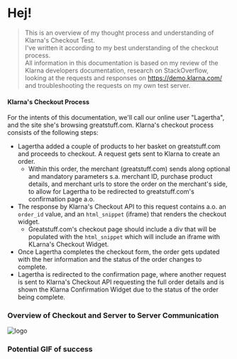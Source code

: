 # Hej!


> This is an overview of my thought process and understanding of Klarna's Checkout Test. </br> I've written it according to my best understanding of the checkout process. </br> All information in this documentation is based on my review of the Klarna developers documentation, research on StackOverflow, looking at the requests and responses on https://demo.klarna.com/ and troubleshooting the requests on my own test server.


#### Klarna's Checkout Process
For the intents of this documentation, we'll call our online user "Lagertha", and the site she's browsing greatstuff.com. Klarna's checkout process consists of the following steps:
* Lagertha added a couple of products to her basket on greatstuff.com and proceeds to checkout. A request gets sent to Klarna to create an order.
	* Within this order, the merchant (greatstuff.com) sends along optional and mandatory parameters s.a. merchant ID, purchase product details, and merchant urls to store the order on the merchant's side, to allow for Lagertha to be redirected to greatstuff.com's confirmation page a.o.
* The response by Klarna's Checkout API to this request contains a.o. an ```order_id``` value, and an ```html_snippet``` (iframe) that renders the checkout widget.
	* Greatstuff.com's checkout page should include a div that will be populated with the ```html_snippet``` which will include an iframe with KLarna's Checkout Widget.
* Once Lagertha completes the checkout form, the order gets updated with the her information and the status of the order changes to complete.
* Lagertha is redirected to the confirmation page, where another request is sent to Klarna's Checkout API requesting the full order details and is shown the Klarna Confirmation Widget due to the status of the order being complete.

### Overview of Checkout and Server to Server Communication
![logo](https://res.cloudinary.com/n8dawg/image/upload/v1531058456/s2s.png "User interaction with Merchant and Request and Response between Merchant and Klarna")


### Potential GIF  of success

